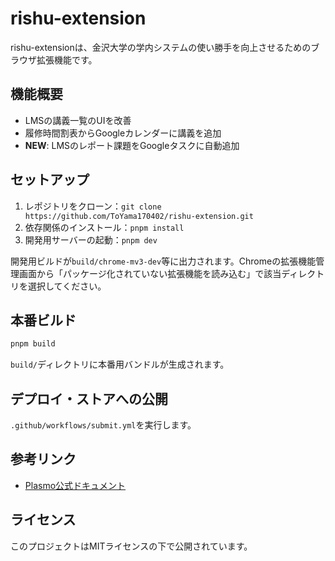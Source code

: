 # rishu-extension

rishu-extensionは、金沢大学の学内システムの使い勝手を向上させるためのブラウザ拡張機能です。

## 機能概要

- LMSの講義一覧のUIを改善
- 履修時間割表からGoogleカレンダーに講義を追加
- **NEW**: LMSのレポート課題をGoogleタスクに自動追加

## セットアップ

1. レポジトリをクローン：`git clone https://github.com/ToYama170402/rishu-extension.git`
2. 依存関係のインストール：`pnpm install`
3. 開発用サーバーの起動：`pnpm dev`

開発用ビルドが`build/chrome-mv3-dev`等に出力されます。Chromeの拡張機能管理画面から「パッケージ化されていない拡張機能を読み込む」で該当ディレクトリを選択してください。

## 本番ビルド

```bash
pnpm build
```

`build/`ディレクトリに本番用バンドルが生成されます。

## デプロイ・ストアへの公開

`.github/workflows/submit.yml`を実行します。

## 参考リンク

- [Plasmo公式ドキュメント](https://docs.plasmo.com/)

## ライセンス

このプロジェクトはMITライセンスの下で公開されています。
